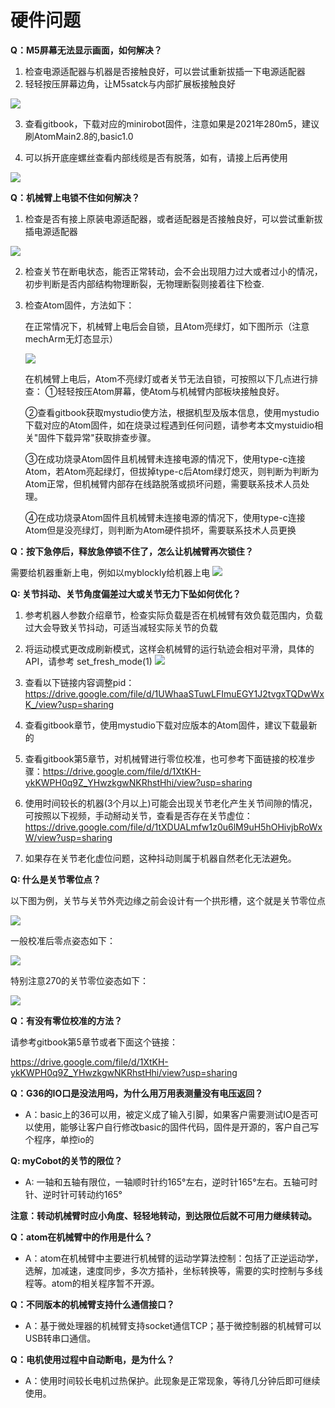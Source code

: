 # 硬件问题

**Q：M5屏幕无法显示画面，如何解决？**

1. 检查电源适配器与机器是否接触良好，可以尝试重新拔插一下电源适配器
2. 轻轻按压屏幕边角，让M5satck与内部扩展板接触良好

![](../../resource/4-SupportAndService/9.Troubleshooting/9.images/hardware_1.png)

3. 查看gitbook，下载对应的minirobot固件，注意如果是2021年280m5，建议刷AtomMain2.8的,basic1.0

4. 可以拆开底座螺丝查看内部线缆是否有脱落，如有，请接上后再使用

![](../../resource/4-SupportAndService/9.Troubleshooting/9.images/hardware_2.png)

**Q：机械臂上电锁不住如何解决？**

1. 检查是否有接上原装电源适配器，或者适配器是否接触良好，可以尝试重新拔插电源适配器

![](../../resource/4-SupportAndService/9.Troubleshooting/9.images/hardware_3.png)

2. 检查关节在断电状态，能否正常转动，会不会出现阻力过大或者过小的情况，初步判断是否内部结构物理断裂，无物理断裂则接着往下检查.

3. 检查Atom固件，方法如下：

   在正常情况下，机械臂上电后会自锁，且Atom亮绿灯，如下图所示（注意mechArm无灯态显示）

   ![](../../resource/4-SupportAndService/9.Troubleshooting/9.images/hardware_4.png)

   在机械臂上电后，Atom不亮绿灯或者关节无法自锁，可按照以下几点进行排查：
   ①轻轻按压Atom屏幕，使Atom与机械臂内部板块接触良好。

   ②查看gitbook获取mystudio使方法，根据机型及版本信息，使用mystudio下载对应的Atom固件，如在烧录过程遇到任何问题，请参考本文mystuidio相关"固件下载异常"获取排查步骤。

   ③在成功烧录Atom固件且机械臂未连接电源的情况下，使用type-c连接Atom，若Atom亮起绿灯，但拔掉type-c后Atom绿灯熄灭，则判断为判断为Atom正常，但机械臂内部存在线路脱落或损坏问题，需要联系技术人员处理。

   ④在成功烧录Atom固件且机械臂未连接电源的情况下，使用type-c连接Atom但是没亮绿灯，则判断为Atom硬件损坏，需要联系技术人员更换

**Q：按下急停后，释放急停锁不住了，怎么让机械臂再次锁住？**

需要给机器重新上电，例如以myblockly给机器上电
![](../../resource/4-SupportAndService/9.Troubleshooting/9.images/hardware_5.png)

**Q: 关节抖动、关节角度偏差过大或关节无力下坠如何优化？**

1. 参考机器人参数介绍章节，检查实际负载是否在机械臂有效负载范围内，负载过大会导致关节抖动，可适当减轻实际关节的负载

2. 将运动模式更改成刷新模式，这样会机械臂的运行轨迹会相对平滑，具体的API，请参考
set_fresh_mode(1)
![](../../resource/4-SupportAndService/9.Troubleshooting/9.images/hardware_6.png)

3. 查看以下链接内容调整pid：https://drive.google.com/file/d/1UWhaaSTuwLFImuEGY1J2tvgxTQDwWxK_/view?usp=sharing
4. 查看gitbook章节，使用mystudio下载对应版本的Atom固件，建议下载最新的
5. 查看gitbook第5章节，对机械臂进行零位校准，也可参考下面链接的校准步骤：https://drive.google.com/file/d/1XtKH-ykKWPH0q9Z_YHwzkgwNKRhstHhi/view?usp=sharing
6. 使用时间较长的机器(3个月以上)可能会出现关节老化产生关节间隙的情况，可按照以下视频，手动掰动关节，查看是否存在关节虚位：https://drive.google.com/file/d/1tXDUALmfw1z0u6lM9uH5hOHivjbRoWxW/view?usp=sharing
7. 如果存在关节老化虚位问题，这种抖动则属于机器自然老化无法避免。

**Q: 什么是关节零位点？**

以下图为例，关节与关节外壳边缘之前会设计有一个拱形槽，这个就是关节零位点

![](../../resource/4-SupportAndService/9.Troubleshooting/9.images/hardware_7.png)

一般校准后零点姿态如下：

![](../../resource/4-SupportAndService/9.Troubleshooting/9.images/hardware_8.png)

特别注意270的关节零位姿态如下：

![](../../resource/4-SupportAndService/9.Troubleshooting/9.images/hardware_9.png)

**Q：有没有零位校准的方法？**

请参考gitbook第5章节或者下面这个链接：

https://drive.google.com/file/d/1XtKH-ykKWPH0q9Z_YHwzkgwNKRhstHhi/view?usp=sharing

**Q：G36的IO口是没法用吗，为什么用万用表测量没有电压返回？**

- A：basic上的36可以用，被定义成了输入引脚，如果客户需要测试IO是否可以使用，能够让客户自行修改basic的固件代码，固件是开源的，客户自己写个程序，单控io的

**Q: myCobot的关节的限位？**
- A: 一轴和五轴有限位，一轴顺时针约165°左右，逆时针165°左右。五轴可时针、逆时针可转动约165°

**注意：转动机械臂时应小角度、轻轻地转动，到达限位后就不可用力继续转动。**


**Q：atom在机械臂中的作用是什么？**

- A：atom在机械臂中主要进行机械臂的运动学算法控制：包括了正逆运动学，选解，加减速，速度同步，多次方插补，坐标转换等，需要的实时控制与多线程等。atom的相关程序暂不开源。


**Q：不同版本的机械臂支持什么通信接口？**

- A：基于微处理器的机械臂支持socket通信TCP；基于微控制器的机械臂可以USB转串口通信。


**Q：电机使用过程中自动断电，是为什么？**

- A：使用时间较长电机过热保护。此现象是正常现象，等待几分钟后即可继续使用。

